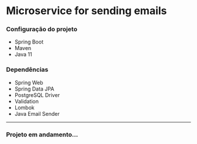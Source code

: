 # Microservice for sending emails

### Configuração do projeto

- Spring Boot
- Maven
- Java 11

### Dependências

- Spring Web
- Spring Data JPA
- PostgreSQL Driver
- Validation
- Lombok
- Java Email Sender


<hr/>


### Projeto em andamento...
 

